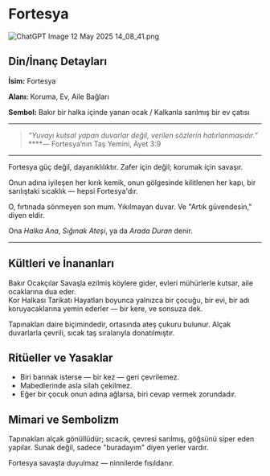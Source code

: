 # Fortesya

![ChatGPT Image 12 May 2025 14_08_41.png](Fortesya%201f061baacdf280c986d6c1cec1137c72/ChatGPT_Image_12_May_2025_14_08_41.png)

## Din/İnanç Detayları

**İsim:** Fortesya

**Alanı:** Koruma, Ev, Aile Bağları

**Sembol:** Bakır bir halka içinde yanan ocak / Kalkanla sarılmış bir ev çatısı

---

> *“Yuvayı kutsal yapan duvarlar değil, verilen sözlerin hatırlanmasıdır.”*
****— Fortesya’nın Taş Yemini, Ayet 3:9
> 

---

Fortesya güç değil, dayanıklılıktır. Zafer için değil; korumak için savaşır.

Onun adına iyileşen her kırık kemik, onun gölgesinde kilitlenen her kapı, bir sarılıştaki sıcaklık — hepsi Fortesya'dır.

O, fırtınada sönmeyen son mum. Yıkılmayan duvar. Ve "Artık güvendesin," diyen eldir.

Ona *Halka Ana*, *Sığınak Ateşi*, ya da *Arada Duran* denir.

---

## Kültleri ve İnananları

<aside>
Bakır Ocakçılar
Savaşla ezilmiş köylere gider, evleri mühürlerle kutsar, aile ocaklarına dua eder.

</aside>

<aside>
Kor Halkası Tarikatı
Hayatları boyunca yalnızca bir çocuğu, bir evi, bir adı koruyacaklarına yemin ederler — bir kere, ve sonsuza dek.

</aside>

Tapınakları daire biçimindedir, ortasında ateş çukuru bulunur. Alçak duvarlarla çevrili, sıcak taş sıralarıyla donatılmıştır.

## Ritüeller ve Yasaklar

- Biri barınak isterse — bir kez — geri çevrilemez.
- Mabedlerinde asla silah çekilmez.
- Eğer bir çocuk onun adına ağlarsa, biri cevap vermek zorundadır.

## Mimari ve Sembolizm

Tapınakları alçak gönüllüdür; sıcacık, çevresi sarılmış, göğsünü siper eden yapılar. Sunak değil, sadece "buradayım" diyen yerler vardır.

Fortesya savaşta duyulmaz — ninnilerde fısıldanır.